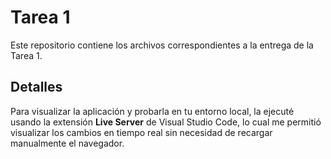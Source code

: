 # Tarea 1

Este repositorio contiene los archivos correspondientes a la entrega de la Tarea 1.

## Detalles

Para visualizar la aplicación y probarla en tu entorno local, la ejecuté usando la extensión **Live Server** de Visual Studio Code, lo cual me permitió visualizar los cambios en tiempo real sin necesidad de recargar manualmente el navegador.